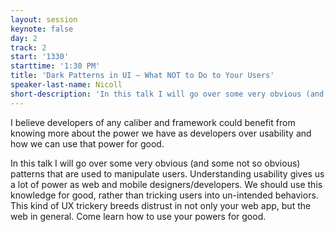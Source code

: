 ```yaml
---
layout: session
keynote: false
day: 2
track: 2
start: '1330'
starttime: '1:30 PM'
title: 'Dark Patterns in UI — What NOT to Do to Your Users'
speaker-last-name: Nicoll
short-description: 'In this talk I will go over some very obvious (and some not so obvious) patterns that are used to manipulate users. Understanding usability gives us a lot of power as web and mobile designers/developers.'
---
```


I believe developers of any caliber and framework could benefit from knowing more about the power we have as developers over usability and how we can use that power for good.

In this talk I will go over some very obvious (and some not so obvious) patterns that are used to manipulate users. Understanding usability gives us a lot of power as web and mobile designers/developers. We should use this knowledge for good, rather than tricking users into un-intended behaviors. This kind of UX trickery breeds distrust in not only your web app, but the web in general. Come learn how to use your powers for good.
